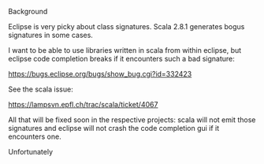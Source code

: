 Background


Eclipse is very picky about class signatures. Scala 2.8.1 generates bogus signatures in some cases.

I want to be able to use libraries written in scala from within eclipse, but eclipse code completion breaks 
if it encounters such a bad signature:

https://bugs.eclipse.org/bugs/show_bug.cgi?id=332423

See the scala issue:

https://lampsvn.epfl.ch/trac/scala/ticket/4067


All that will be fixed soon in the respective projects: scala will not emit those signatures and eclipse will not crash the 
code completion gui if it encounters one. 

Unfortunately 